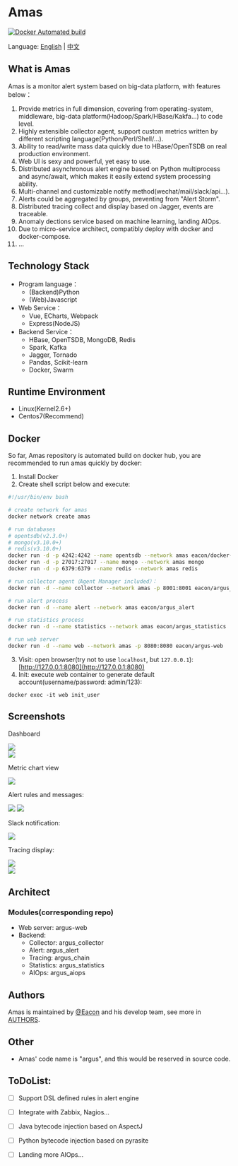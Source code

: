 # Amas

[![Docker Automated build](https://img.shields.io/docker/automated/jrottenberg/ffmpeg.svg)]()

Language: [English](README.md) | [中文](README_ch.md)


## What is Amas
Amas is a monitor alert system based on big-data platform, with features below：
1. Provide metrics in full dimension, covering from operating-system, middleware, big-data platform(Hadoop/Spark/HBase/Kakfa...) to code level.
2. Highly extensible collector agent, support custom metrics written by different scripting language(Python/Perl/Shell/...).
3. Ability to read/write mass data quickly due to HBase/OpenTSDB on real production environment.
4. Web UI is sexy and powerful, yet easy to use.
5. Distributed asynchronous alert engine based on Python multiprocess and async/await, which makes it easily extend system processing ability.
6. Multi-channel and customizable notify method(wechat/mail/slack/api...).
7. Alerts could be aggregated by groups, preventing from "Alert Storm".
8. Distributed tracing collect and display based on Jagger, events are traceable.
9. Anomaly dections service based on machine learning, landing AIOps.
10. Due to micro-service architect, compatibly deploy with docker and docker-compose.
11. ...



## Technology Stack
* Program language：
    - (Backend)Python
    - (Web)Javascript
* Web Service：
    - Vue, ECharts, Webpack
    - Express(NodeJS)
* Backend Service：
    - HBase, OpenTSDB, MongoDB, Redis
    - Spark, Kafka
    - Jagger, Tornado
    - Pandas, Scikit-learn
    - Docker, Swarm


## Runtime Environment
* Linux(Kernel2.6+)
* Centos7(Recommend)


## Docker
So far, Amas repository is automated build on docker hub, you are recommended to run amas quickly by docker:
1. Install Docker
2. Create shell script below and execute:
```bash
#!/usr/bin/env bash

# create network for amas
docker network create amas

# run databases
# opentsdb(v2.3.0+)
# mongo(v3.10.0+)
# redis(v3.10.0+)
docker run -d -p 4242:4242 --name opentsdb --network amas eacon/docker-opentsdb
docker run -d -p 27017:27017 --name mongo --network amas mongo
docker run -d -p 6379:6379 --name redis --network amas redis

# run collector agent（Agent Manager included）：
docker run -d --name collector --network amas -p 8001:8001 eacon/argus_collector

# run alert process
docker run -d --name alert --network amas eacon/argus_alert

# run statistics process
docker run -d --name statistics --network amas eacon/argus_statistics

# run web server
docker run -d --name web --network amas -p 8080:8080 eacon/argus-web
```
3. Visit: open browser(try not to use ```localhost```, but ```127.0.0.1```):[http://127.0.0.1:8080](http://127.0.0.1:8080)
4. Init: execute web container to generate default account(username/password: admin/123):
```
docker exec -it web init_user
```


## Screenshots
Dashboard

![](./docs/img/Dashboard1.png)  
![](./docs/img/Dashboard2.png)  

Metric chart view

![](./docs/img/chartview.png)

Alert rules and messages:

![](./docs/img/alert1.png)
![](./docs/img/alert2.png)

Slack notification:

![](./docs/img/alert_notify_slack.jpeg)

Tracing display:

![](./docs/img/callchain1.png)  
![](./docs/img/callchain2.png)


## Architect
### Modules(corresponding repo)
- Web server: argus-web
- Backend:
    * Collector: argus_collector
    * Alert: argus_alert
    * Tracing: argus_chain
    * Statistics: argus_statistics
    * AIOps: argus_aiops


## Authors
Amas is maintained by [@Eacon](https://github.com/EaconTang) and his develop team, see more in [AUTHORS](AUTHORS).


## Other
* Amas' code name is "argus", and this would be reserved in source code.


## ToDoList:
- [ ] Support DSL defined rules in alert engine
- [ ] Integrate with Zabbix, Nagios...
- [ ] Java bytecode injection based on AspectJ
- [ ] Python bytecode injection based on pyrasite
- [ ] Landing more AIOps...

